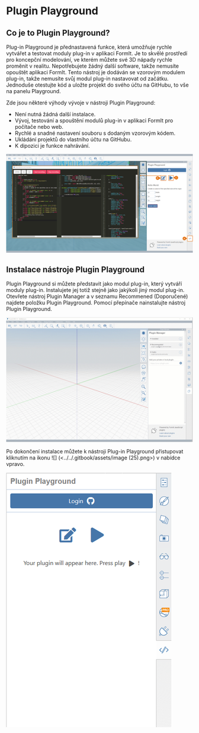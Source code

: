 # Plugin Playground

## Co je to Plugin Playground?

Plug-in Playground je přednastavená funkce, která umožňuje rychle vytvářet a testovat moduly plug-in v aplikaci FormIt. Je to skvělé prostředí pro koncepční modelování, ve kterém můžete své 3D nápady rychle proměnit v realitu. Nepotřebujete žádný další software, takže nemusíte opouštět aplikaci FormIt. Tento nástroj je dodáván se vzorovým modulem plug-in, takže nemusíte svůj modul plug-in nastavovat od začátku. Jednoduše otestujte kód a uložte projekt do svého účtu na GitHubu, to vše na panelu Playground.

Zde jsou některé výhody vývoje v nástroji Plugin Playground:

* Není nutná žádná další instalace.
* Vývoj, testování a spouštění modulů plug-in v aplikaci FormIt pro počítače nebo web.
* Rychlé a snadné nastavení souboru s dodaným vzorovým kódem.
* Ukládání projektů do vlastního účtu na GitHubu.
* K dipozici je funkce nahrávání.

![](<../../../.gitbook/assets/14 (3) (1).png>)

## Instalace nástroje Plugin Playground

Plugin Playground si můžete představit jako modul plug-in, který vytváří moduly plug-in. Instalujete jej totiž stejně jako jakýkoli jiný modul plug-in. Otevřete nástroj Plugin Manager a v seznamu Recommened (Doporučené) najdete položku Plugin Playground. Pomocí přepínače nainstalujte nástroj Plugin Playground.

![](<../../../.gitbook/assets/01-install playgground formit.gif>)

Po dokončení instalace můžete k nástroji Plug-in Playground přistupovat kliknutím na ikonu ![] (<../../.gitbook/assets/image (25).png>) v nabídce vpravo.

![](<../../../.gitbook/assets/image (53) (1) (1) (1).png>)
